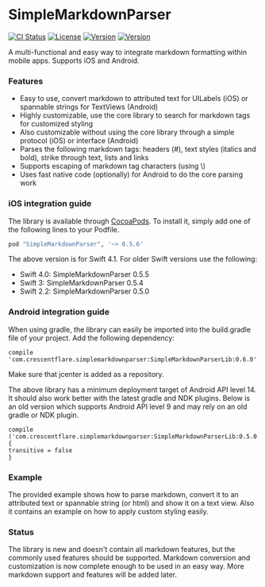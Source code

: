 # SimpleMarkdownParser

[![CI Status](http://img.shields.io/travis/crescentflare/SimpleMarkdownParser.svg?style=flat)](https://travis-ci.org/crescentflare/SimpleMarkdownParser)
[![License](https://img.shields.io/cocoapods/l/SimpleMarkdownParser.svg?style=flat)](http://cocoapods.org/pods/SimpleMarkdownParser)
[![Version](https://img.shields.io/cocoapods/v/SimpleMarkdownParser.svg?style=flat)](http://cocoapods.org/pods/SimpleMarkdownParser)
[![Version](https://img.shields.io/bintray/v/crescentflare/maven/SimpleMarkdownParserLib.svg?style=flat)](https://bintray.com/crescentflare/maven/SimpleMarkdownParserLib)

A multi-functional and easy way to integrate markdown formatting within mobile apps. Supports iOS and Android.


### Features

* Easy to use, convert markdown to attributed text for UILabels (iOS) or spannable strings for TextViews (Android)
* Highly customizable, use the core library to search for markdown tags for customized styling
* Also customizable without using the core library through a simple protocol (iOS) or interface (Android)
* Parses the following markdown tags: headers (\#), text styles (italics and bold), strike through text, lists and links
* Supports escaping of markdown tag characters (using \\)
* Uses fast native code (optionally) for Android to do the core parsing work


### iOS integration guide

The library is available through [CocoaPods](http://cocoapods.org). To install it, simply add one of the following lines to your Podfile.

```ruby
pod "SimpleMarkdownParser", '~> 0.5.6'
```

The above version is for Swift 4.1. For older Swift versions use the following:
- Swift 4.0: SimpleMarkdownParser 0.5.5
- Swift 3: SimpleMarkdownParser 0.5.4
- Swift 2.2: SimpleMarkdownParser 0.5.0


### Android integration guide

When using gradle, the library can easily be imported into the build.gradle file of your project. Add the following dependency:

```
compile 'com.crescentflare.simplemarkdownparser:SimpleMarkdownParserLib:0.6.0'
```

Make sure that jcenter is added as a repository.

The above library has a minimum deployment target of Android API level 14. It should also work better with the latest gradle and NDK plugins. Below is an old version which supports Android API level 9 and may rely on an old gradle or NDK plugin.

```
compile ('com.crescentflare.simplemarkdownparser:SimpleMarkdownParserLib:0.5.0') {
transitive = false
}
```

### Example

The provided example shows how to parse markdown, convert it to an attributed text or spannable string (or html) and show it on a text view. Also it contains an example on how to apply custom styling easily.


### Status

The library is new and doesn't contain all markdown features, but the commonly used features should be supported. Markdown conversion and customization is now complete enough to be used in an easy way. More markdown support and features will be added later.
